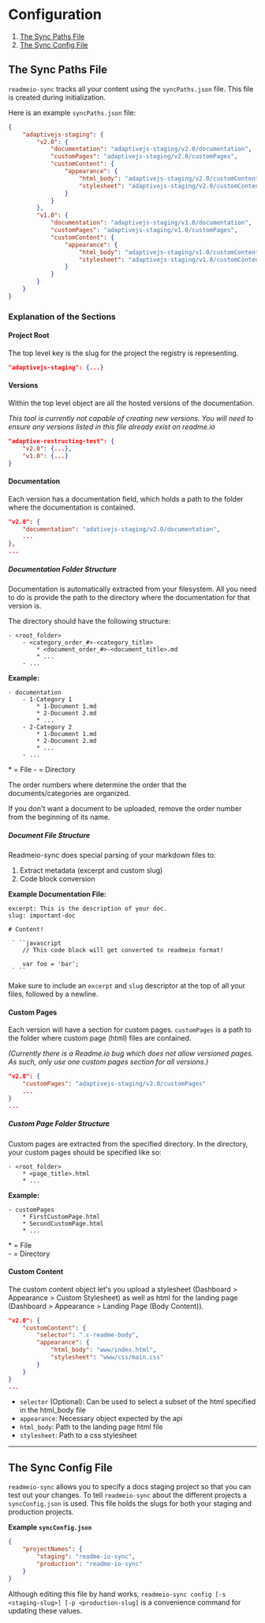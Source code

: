 # Configuration

1. [The Sync Paths File](#the-sync-paths-file)
2. [The Sync Config File](#the-sync-config-file)

## The Sync Paths File
`readmeio-sync` tracks all your content using the `syncPaths.json` file. This file is created during initialization.

Here is an example `syncPaths.json` file:

```json
{
    "adaptivejs-staging": {
        "v2.0": {
            "documentation": "adaptivejs-staging/v2.0/documentation",
            "customPages": "adaptivejs-staging/v2.0/customPages",
            "customContent": {
                "appearance": {
                    "html_body": "adaptivejs-staging/v2.0/customContent/appearance/landing_page.html",
                    "stylesheet": "adaptivejs-staging/v2.0/customContent/appearance/styles.css"
                }
            }
        },
        "v1.0": {
            "documentation": "adaptivejs-staging/v1.0/documentation",
            "customPages": "adaptivejs-staging/v1.0/customPages",
            "customContent": {
                "appearance": {
                    "html_body": "adaptivejs-staging/v1.0/customContent/appearance/landing_page.html",
                    "stylesheet": "adaptivejs-staging/v1.0/customContent/appearance/styles.css"
                }
            }
        }
    }
}
```
### Explanation of the Sections

#### Project Root
The top level key is the slug for the project the registry is representing.

```json
"adaptivejs-staging": {...}
```

#### Versions
Within the top level object are all the hosted versions of the documentation.

*This tool is currently not capable of creating new versions. You will need to ensure any versions listed in this file already exist on readme.io*

```json
"adaptive-restructing-test": {
	"v2.0": {...},
	"v1.0": {...}
}
```

#### Documentation
Each version has a documentation field, which holds a path to the folder where the documentation is contained.

```json
"v2.0": {
	"documentation": "adativejs-staging/v2.0/documentation",
	...
},
...
```

##### Documentation Folder Structure
Documentation is automatically extracted from your filesystem. All you need to do is provide the path to the directory where the documentation for that version is.

The directory should have the following structure:

```
- <root_folder>
    - <category_order_#>-<category_title>
        * <document_order_#>-<document_title>.md
        * ...
    - ...
```

**Example:**

```
- documentation
    - 1-Category 1
        * 1-Document 1.md
        * 2-Document 2.md
        * ...
    - 2-Category 2
        * 1-Document 1.md
        * 2-Document 2.md
        * ...
    - ...
```

\* = File
\- = Directory

The order numbers where determine the order that the documents/categories are organized.

If you don't want a document to be uploaded, remove the order number from the beginning of its name.

##### Document File Structure
Readmeio-sync does special parsing of your markdown files to:

1. Extract metadata (excerpt and custom slug)
1. Code block conversion

**Example Documentation File:**

```
excerpt: This is the description of your doc.
slug: important-doc

# Content!

 ` ``javascript
 	// This code block will get converted to readmeio format!

 	var foo = 'bar';
 ` ``
```

Make sure to include an `excerpt` and `slug` descriptor at the top of all your files, followed by a newline.


#### Custom Pages
Each version will have a section for custom pages. `customPages` is a path to the folder where custom page (html) files are contained.

*(Currently there is a Readme.io bug which does not allow versioned pages. As such, only use one custom pages section for all versions.)*

```json
"v2.0": {
	"customPages": "adaptivejs-staging/v2.0/customPages"
	...
}
...

```

##### Custom Page Folder Structure
Custom pages are extracted from the specified directory. In the directory, your custom pages should be specified like so:

```
- <root_folder>
	* <page_title>.html
	* ...
```

**Example:**

```
- customPages
	* FirstCustomPage.html
	* SecondCustomPage.html
	* ...
```

\* = File<br>
\- = Directory


#### Custom Content
The custom content object let's you upload a stylesheet (Dashboard > Appearance > Custom Stylesheet) as well as html for the landing page (Dashboard > Appearance > Landing Page (Body Content)).

```json
"v2.0": {
	"customContent": {
		"selector": ".c-readme-body",
		"appearance": {
			"html_body": "www/index.html",
			"stylesheet": "www/css/main.css"
		}
	}
}
...

```
- `selector` (Optional): Can be used to select a subset of the html specified in the html_body file
- `appearance`: Necessary object expected by the api
- `html_body`: Path to the landing page html file
- `stylesheet`: Path to a css stylesheet

---------

## The Sync Config File

`readmeio-sync` allows you to specify a docs staging project so that you can test out your changes. To tell `readmeio-sync` about the different projects a `syncConfig.json` is used. This file holds the slugs for both your staging and production projects.

**Example `syncConfig.json`**
```json
{
    "projectNames": {
        "staging": "readme-io-sync",
        "production": "readme-io-sync"
    }
}
```

Although editing this file by hand works, `readmeio-sync config [-s <staging-slug>] [-p <production-slug]` is a convenience command for updating these values.
